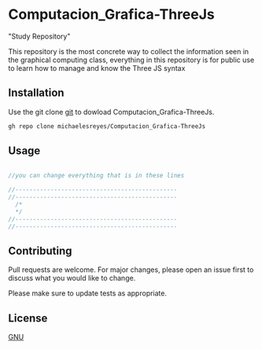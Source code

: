 # Computacion_Grafica-ThreeJs

"Study Repository"

This repository is the most concrete way to collect the information seen in the graphical computing class, everything in this repository is for public use to learn how to manage and know the Three JS syntax

## Installation

Use the git clone [git](https://git-scm.com/docs/git-clone) to dowload Computacion_Grafica-ThreeJs.

```bash
gh repo clone michaelesreyes/Computacion_Grafica-ThreeJs
```

## Usage


```javascript

//you can change everything that is in these lines

//----------------------------------------------
//----------------------------------------------
  /*
  */
//----------------------------------------------
//----------------------------------------------

```
## Contributing
Pull requests are welcome. For major changes, please open an issue first to discuss what you would like to change.

Please make sure to update tests as appropriate.

## License
[GNU](https://choosealicense.com/licenses/gpl-3.0/#)
